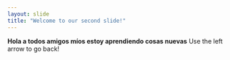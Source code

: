 ```yaml
---
layout: slide
title: "Welcome to our second slide!"
---
```

**Hola a todos amigos míos estoy aprendiendo cosas nuevas**
Use the left arrow to go back!